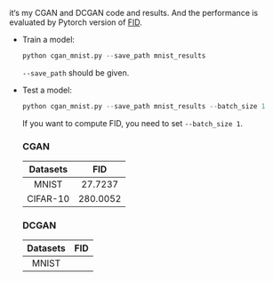 it‘s my CGAN and DCGAN code and results. And the performance is evaluated by Pytorch version of  [FID](https://github.com/mseitzer/pytorch-fid).

* Train  a model:

  ```python
  python cgan_mnist.py --save_path mnist_results
  ```
  ``` --save_path ``` should be given.

* Test a model:

  ```python
  python cgan_mnist.py --save_path mnist_results --batch_size 1 
  ```
  If you want to compute FID, you need to set ``` --batch_size 1 ```.
  
  ### CGAN
  | Datasets | FID |
  | :------: | :----: |
  | MNIST |  27.7237|
  | CIFAR-10 | 280.0052 |


  ### DCGAN
  | Datasets | FID |
  | :------: | :----: |
  | MNIST |  |
